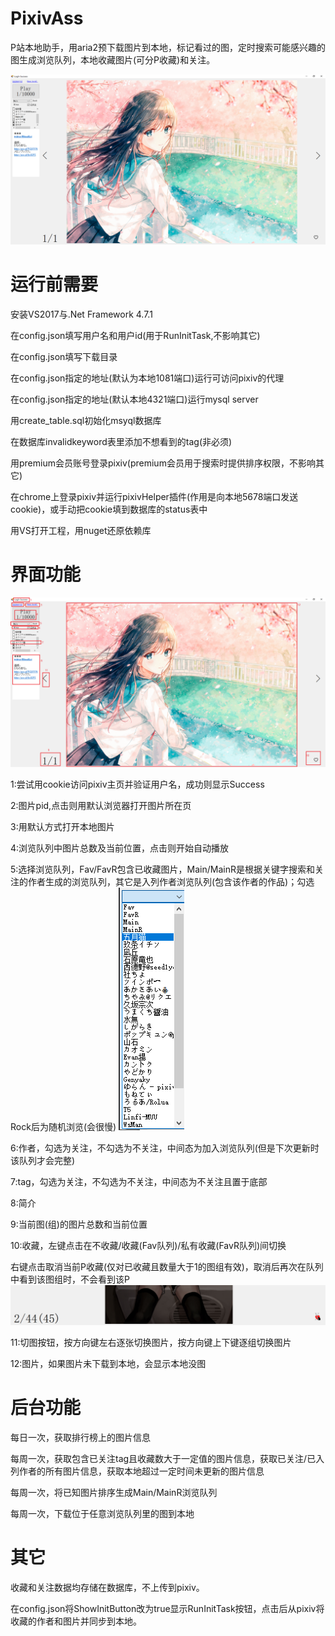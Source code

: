 # PixivAss
P站本地助手，用aria2预下载图片到本地，标记看过的图，定时搜索可能感兴趣的图生成浏览队列，本地收藏图片(可分P收藏)和关注。

![image](other/0.PNG)

# 运行前需要
安装VS2017与.Net Framework 4.7.1

在config.json填写用户名和用户id(用于RunInitTask,不影响其它)

在config.json填写下载目录

在config.json指定的地址(默认为本地1081端口)运行可访问pixiv的代理

在config.json指定的地址(默认本地4321端口)运行mysql server

用create_table.sql初始化msyql数据库

在数据库invalidkeyword表里添加不想看到的tag(非必须)

用premium会员账号登录pixiv(premium会员用于搜索时提供排序权限，不影响其它)

在chrome上登录pixiv并运行pixivHelper插件(作用是向本地5678端口发送cookie)，或手动把cookie填到数据库的status表中

用VS打开工程，用nuget还原依赖库

# 界面功能
![image](other/1.PNG)

1:尝试用cookie访问pixiv主页并验证用户名，成功则显示Success

2:图片pid,点击则用默认浏览器打开图片所在页

3:用默认方式打开本地图片

4:浏览队列中图片总数及当前位置，点击则开始自动播放

5:选择浏览队列，Fav/FavR包含已收藏图片，Main/MainR是根据关键字搜索和关注的作者生成的浏览队列，其它是入列作者浏览队列(包含该作者的作品)；勾选Rock后为随机浏览(会很慢)
![image](other/3.PNG)

6:作者，勾选为关注，不勾选为不关注，中间态为加入浏览队列(但是下次更新时该队列才会完整)

7:tag，勾选为关注，不勾选为不关注，中间态为不关注且置于底部

8:简介

9:当前图(组)的图片总数和当前位置

10:收藏，左键点击在不收藏/收藏(Fav队列)/私有收藏(FavR队列)间切换

   右键点击取消当前P收藏(仅对已收藏且数量大于1的图组有效)，取消后再次在队列中看到该图组时，不会看到该P
   ![image](other/2.PNG)

11:切图按钮，按方向键左右逐张切换图片，按方向键上下键逐组切换图片

12:图片，如果图片未下载到本地，会显示本地没图

# 后台功能

每日一次，获取排行榜上的图片信息

每周一次，获取包含已关注tag且收藏数大于一定值的图片信息，获取已关注/已入列作者的所有图片信息，获取本地超过一定时间未更新的图片信息

每周一次，将已知图片排序生成Main/MainR浏览队列

每周一次，下载位于任意浏览队列里的图到本地

# 其它

收藏和关注数据均存储在数据库，不上传到pixiv。

在config.json将ShowInitButton改为true显示RunInitTask按钮，点击后从pixiv将收藏的作者和图片并同步到本地。

